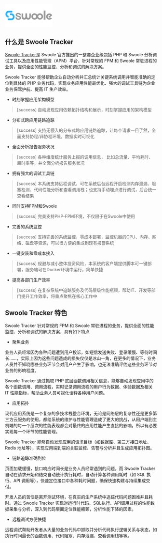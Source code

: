 ![](images/swoolee.png)

## 什么是 Swoole Tracker

[Swoole Tracker](https://www.swoole-cloud.com/tracker.html)是 Swoole 官方推出的一整套企业级包括 PHP 和  Swoole 分析调试工具以及应用性能管理（APM）平台，针对常规的 FPM 和 Swoole 常驻进程的业务，提供全面的性能监控、分析和调试的解决方案。

Swoole Tracker 能够帮助企业自动分析并汇总统计关键系统调用并智能准确的定位到具体的 PHP 业务代码，实现业务应用性能最优化、强大的调试工具链为企业业务保驾护航、提高 IT 生产效率。
* 时刻掌握应用架构模型

>[success] 自动发现应用依赖拓扑结构和展示，时刻掌握应用的架构模型

* 分布式跨应用链路追踪

>[success] 支持无侵入的分布式跨应用链路追踪，让每个请求一目了然，全面支持协程/非协程环境，数据实时可视化

* 全面分析报告服务状况

>[success] 各种维度统计服务上报的调用信息， 比如总流量、平均耗时、超时率等，并全面分析报告服务状况

* 拥有强大的调试工具链

>[success] 本系统支持远程调试，可在系统后台远程开启检测内存泄漏、阻塞检测、代码性能分析和查看调用栈；也支持手动埋点进行调试，后台统一查看结果

* 同时支持FPM和Swoole

>[success] 完美支持PHP-FPM环境，不仅限于在Swoole中使用

* 完善的系统监控

>[success] 支持完善的系统监控，零成本部署，监控机器的CPU、内存、网络、磁盘等资源，可以很方便的集成到现有报警系统

* 一键安装和零成本接入

>[success] 规避与减小整体投资风险，本系统的客户端提供脚本可一键部署，服务端可在Docker环境中运行，简单快捷

* 提高各部门生产效率

>[success] 在复杂系统中追踪服务及代码层级性能瓶颈，帮助IT、开发等部门提升工作效率，将重点聚焦在核心工作中

## Swoole Tracker 特色

Swoole Tracker 针对常规的 FPM 和 Swoole 常驻进程的业务，提供全面的性能监控、分析和调试的解决方案，具有如下特点

* 聚焦业务

业务人员经常因为各种问题遭到用户投诉，如短信发送失败、登录缓慢、等待时间长……，实际上因为这些问题造成的损失仅仅是冰山一角，在更多的情况下，业务人员并不知晓哪些业务环节会对用户产生了影响，也无法准确评估这些业务环节对业务的影响程度。

Swoole Tracker 通过抓取 PHP 底层函数调用相关信息，能够自动发现应用中的各个函数调用、调用流程，实时记录调用流程的用户行为数据、体验数据及相关 IT 性能指标，帮助业务人员可视化诠释各种用户问题。

* 应用拓扑

现代应用系统是一个复杂的多技术栈整合环境，无论是网络层的复杂性还是更多第三方云服务的使用，都给系统的维护与性能管理造成了更大的挑战，从用户端到主机端的每一个层次的性能表现都会对最终的应用性能产生直接的影响，所以有必要实现每一个环节的性能管理。

Swoole Tracker 能够自动发现应用的请求目标（如数据库、第三方接口地址、Redis 地址等），实现应用端到端的关联监控、告警与分析并且生成应用拓扑图。

* 链路追踪准确到位

页面加载缓慢，接口响应时间长是业务人员经常遇到的问题，而 Swoole Tracker 自动在请求开始和结束自动统计执行耗时，自动计算各种调用耗时（如 SQL 执行、API 调用等），快速定位接口中各种耗时问题，确保快速构建与持续集成交付。

开发人员的苦恼是离开测试环境，在真实的生产系统中追踪代码问题困难并且耗时。通过 Swoole Tracker 实现对运行时代码、SQL执行、API调用过程的性能数据采集与分析，深入到代码层面定位性能瓶颈，分析性能下降的因素。

* 远程调试方便快捷

远程调试帮助开发者从大量的业务代码中抓取并分析代码执行逻辑关系与状态，如执行时间最长的函数调用、代码阻塞、内存泄漏、查看调用栈等等。

